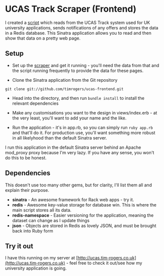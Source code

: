 # UCAS Track Scraper (Frontend)

I created a [script](https://github.com/timrogers/ucas) which reads from the UCAS Track system used for UK university applications, sends notifications of any offers and stores the data in a Redis database. This Sinatra application allows you to read and then show that data on a pretty web page.

## Setup

* Set up the [scraper](https://github.com/timrogers/ucas) and get it running - you'll need the data from that and the script running frequently to provide the data for these pages.

* Clone the Sinatra application from the Git repository

`git clone git://github.com/timrogers/ucas-frontend.git`

* Head into the directory, and then run `bundle install` to install the relevant dependencies

* Make any customisations you want to the design in views/index.erb - at the very least, you'll want to add your name and the like.

* Run the application - it's in app.rb, so you can simply run `ruby app.rb` and that'll do it. For production use, you'll want something more robust in all likelyhood than the default Sinatra server.

I run this application in the default Sinatra server behind an Apache mod_proxy proxy because I'm very lazy. If you have any sense, you won't do this to be honest.

## Dependencies

This doesn't use too many other gems, but for clarity, I'll list them all and explain their purpose.

* __sinatra__ - An awesome framework for Rack web apps - try it.
* __redis__ - Awesome key-value storage for database win. This is where the main script stores all its data.
* __redis-namespace__ - Easier versioning for the application, meaning the dataset can change as I update things
* __json__ - Objects are stored in Redis as lovely JSON, and must be brought back into Ruby form

## Try it out

I have this running on my server at [http://ucas.tim-rogers.co.uk](http://ucas.tim-rogers.co.uk) - feel free to check it out/see how my university application is going.